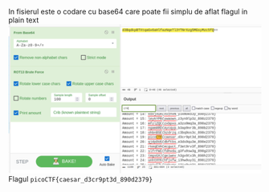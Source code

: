 In fisierul este o codare cu base64 care poate fii simplu de aflat flagul in plain text
![alt text](image/in_1.png)
Flagul `picoCTF{caesar_d3cr9pt3d_890d2379}`
